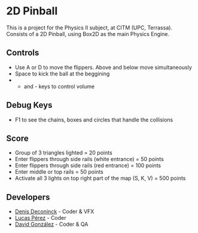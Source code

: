 # 2D Pinball
This is a project for the Physics II subject, at CITM (UPC, Terrassa).
Consists of a 2D Pinball, using Box2D as the main Physics Engine.

## Controls
- Use A or D to move the flippers. Above and below move simultaneously 
- Space to kick the ball at the beggining
- + and - keys to control volume

## Debug Keys
- F1 to see the chains, boxes and circles that handle the collisions

## Score
- Group of 3 triangles lighted = 20 points
- Enter flippers through side rails (white entrance) = 50 points
- Enter flippers through side rails (red entrance) = 100 points
- Enter middle or top rails = 50 points
- Activate all 3 lights  on top right part of the map (S, K, V) = 500 points

## Developers
- [Denis Deconinck](https://github.com/Denisdrk6) - Coder & VFX
- [Lucas Pérez](https://github.com/LucasPG14) - Coder
- [David González](https://github.com/MagiX7) - Coder & QA
